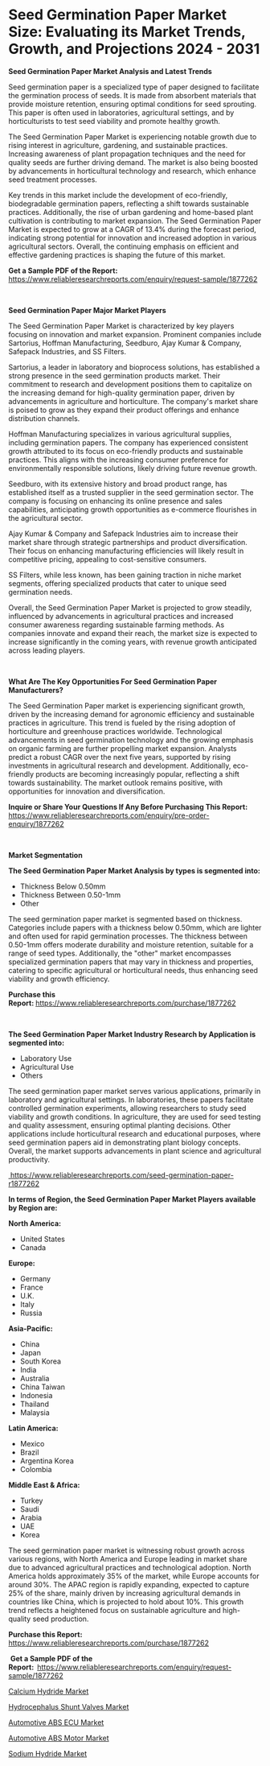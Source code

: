 <p><h1>Seed Germination Paper Market Size: Evaluating its Market Trends, Growth, and Projections 2024 - 2031</h1></p><p><strong>Seed Germination Paper Market Analysis and Latest Trends</strong></p>
<p><p>Seed germination paper is a specialized type of paper designed to facilitate the germination process of seeds. It is made from absorbent materials that provide moisture retention, ensuring optimal conditions for seed sprouting. This paper is often used in laboratories, agricultural settings, and by horticulturists to test seed viability and promote healthy growth.</p><p>The Seed Germination Paper Market is experiencing notable growth due to rising interest in agriculture, gardening, and sustainable practices. Increasing awareness of plant propagation techniques and the need for quality seeds are further driving demand. The market is also being boosted by advancements in horticultural technology and research, which enhance seed treatment processes.</p><p>Key trends in this market include the development of eco-friendly, biodegradable germination papers, reflecting a shift towards sustainable practices. Additionally, the rise of urban gardening and home-based plant cultivation is contributing to market expansion. The Seed Germination Paper Market is expected to grow at a CAGR of 13.4% during the forecast period, indicating strong potential for innovation and increased adoption in various agricultural sectors. Overall, the continuing emphasis on efficient and effective gardening practices is shaping the future of this market.</p></p>
<p><strong>Get a Sample PDF of the Report:&nbsp;</strong> <a href="https://www.reliableresearchreports.com/enquiry/request-sample/1877262?utm_campaign=115&utm_medium=2&utm_source=Github&utm_content=ia&utm_term=11112024&utm_id=seed-germination-paper">https://www.reliableresearchreports.com/enquiry/request-sample/1877262</a></p>
<p>&nbsp;</p>
<p><strong>Seed Germination Paper Major Market Players</strong></p>
<p><p>The Seed Germination Paper Market is characterized by key players focusing on innovation and market expansion. Prominent companies include Sartorius, Hoffman Manufacturing, Seedburo, Ajay Kumar & Company, Safepack Industries, and SS Filters.</p><p>Sartorius, a leader in laboratory and bioprocess solutions, has established a strong presence in the seed germination products market. Their commitment to research and development positions them to capitalize on the increasing demand for high-quality germination paper, driven by advancements in agriculture and horticulture. The company's market share is poised to grow as they expand their product offerings and enhance distribution channels.</p><p>Hoffman Manufacturing specializes in various agricultural supplies, including germination papers. The company has experienced consistent growth attributed to its focus on eco-friendly products and sustainable practices. This aligns with the increasing consumer preference for environmentally responsible solutions, likely driving future revenue growth.</p><p>Seedburo, with its extensive history and broad product range, has established itself as a trusted supplier in the seed germination sector. The company is focusing on enhancing its online presence and sales capabilities, anticipating growth opportunities as e-commerce flourishes in the agricultural sector.</p><p>Ajay Kumar & Company and Safepack Industries aim to increase their market share through strategic partnerships and product diversification. Their focus on enhancing manufacturing efficiencies will likely result in competitive pricing, appealing to cost-sensitive consumers.</p><p>SS Filters, while less known, has been gaining traction in niche market segments, offering specialized products that cater to unique seed germination needs. </p><p>Overall, the Seed Germination Paper Market is projected to grow steadily, influenced by advancements in agricultural practices and increased consumer awareness regarding sustainable farming methods. As companies innovate and expand their reach, the market size is expected to increase significantly in the coming years, with revenue growth anticipated across leading players.</p></p>
<p>&nbsp;</p>
<p><strong>What Are The Key Opportunities For Seed Germination Paper Manufacturers?</strong></p>
<p><p>The Seed Germination Paper market is experiencing significant growth, driven by the increasing demand for agronomic efficiency and sustainable practices in agriculture. This trend is fueled by the rising adoption of horticulture and greenhouse practices worldwide. Technological advancements in seed germination technology and the growing emphasis on organic farming are further propelling market expansion. Analysts predict a robust CAGR over the next five years, supported by rising investments in agricultural research and development. Additionally, eco-friendly products are becoming increasingly popular, reflecting a shift towards sustainability. The market outlook remains positive, with opportunities for innovation and diversification.</p></p>
<p><strong>Inquire or Share Your Questions If Any Before Purchasing This Report:</strong> <a href="https://www.reliableresearchreports.com/enquiry/pre-order-enquiry/1877262?utm_campaign=115&utm_medium=2&utm_source=Github&utm_content=ia&utm_term=11112024&utm_id=seed-germination-paper">https://www.reliableresearchreports.com/enquiry/pre-order-enquiry/1877262</a></p>
<p>&nbsp;</p>
<p><strong>Market Segmentation</strong></p>
<p><strong>The Seed Germination Paper Market Analysis by types is segmented into:</strong></p>
<p><ul><li>Thickness Below 0.50mm</li><li>Thickness Between 0.50-1mm</li><li>Other</li></ul></p>
<p><p>The seed germination paper market is segmented based on thickness. Categories include papers with a thickness below 0.50mm, which are lighter and often used for rapid germination processes. The thickness between 0.50-1mm offers moderate durability and moisture retention, suitable for a range of seed types. Additionally, the "other" market encompasses specialized germination papers that may vary in thickness and properties, catering to specific agricultural or horticultural needs, thus enhancing seed viability and growth efficiency.</p></p>
<p><strong>Purchase this Report:&nbsp;</strong><a href="https://www.reliableresearchreports.com/purchase/1877262?utm_campaign=115&utm_medium=2&utm_source=Github&utm_content=ia&utm_term=11112024&utm_id=seed-germination-paper">https://www.reliableresearchreports.com/purchase/1877262</a></p>
<p>&nbsp;</p>
<p><strong>The Seed Germination Paper Market Industry Research by Application is segmented into:</strong></p>
<p><ul><li>Laboratory Use</li><li>Agricultural Use</li><li>Others</li></ul></p>
<p><p>The seed germination paper market serves various applications, primarily in laboratory and agricultural settings. In laboratories, these papers facilitate controlled germination experiments, allowing researchers to study seed viability and growth conditions. In agriculture, they are used for seed testing and quality assessment, ensuring optimal planting decisions. Other applications include horticultural research and educational purposes, where seed germination papers aid in demonstrating plant biology concepts. Overall, the market supports advancements in plant science and agricultural productivity.</p></p>
<p><a href="https://www.reliableresearchreports.com/seed-germination-paper-r1877262?utm_campaign=115&utm_medium=2&utm_source=Github&utm_content=ia&utm_term=11112024&utm_id=seed-germination-paper">&nbsp;https://www.reliableresearchreports.com/seed-germination-paper-r1877262</a></p>
<p><strong>In terms of Region, the Seed Germination Paper Market Players available by Region are:</strong></p>
<p>
    <p> <strong> North America: </strong>
        <ul>
            <li>United States</li>
            <li>Canada</li>
        </ul>
        </p> 
    <p> <strong> Europe: </strong>
        <ul>
            <li>Germany</li>
            <li>France</li>
            <li>U.K.</li>
            <li>Italy</li>
            <li>Russia</li>
        </ul>
        </p> 
    <p> <strong> Asia-Pacific: </strong>
        <ul>
            <li>China</li>
            <li>Japan</li>
            <li>South Korea</li>
            <li>India</li>
            <li>Australia</li>
            <li>China Taiwan</li>
            <li>Indonesia</li>
            <li>Thailand</li>
            <li>Malaysia</li>
        </ul>
        </p> 
    <p> <strong> Latin America: </strong>
        <ul>
            <li>Mexico</li>
            <li>Brazil</li>
            <li>Argentina Korea</li>
            <li>Colombia</li>
        </ul>
        </p> 
    <p> <strong> Middle East & Africa: </strong>
        <ul>
            <li>Turkey</li>
            <li>Saudi</li>
            <li>Arabia</li>
            <li>UAE</li>
            <li>Korea</li>
        </ul>
    </p>
    </p>
<p><p>The seed germination paper market is witnessing robust growth across various regions, with North America and Europe leading in market share due to advanced agricultural practices and technological adoption. North America holds approximately 35% of the market, while Europe accounts for around 30%. The APAC region is rapidly expanding, expected to capture 25% of the share, mainly driven by increasing agricultural demands in countries like China, which is projected to hold about 10%. This growth trend reflects a heightened focus on sustainable agriculture and high-quality seed production.</p></p>
<p><strong>Purchase this Report: </strong><a href="https://www.reliableresearchreports.com/purchase/1877262?utm_campaign=115&utm_medium=2&utm_source=Github&utm_content=ia&utm_term=11112024&utm_id=seed-germination-paper">https://www.reliableresearchreports.com/purchase/1877262</a></p>
<p>&nbsp;<strong>Get a Sample PDF of the Report:&nbsp;&nbsp;</strong><a href="https://www.reliableresearchreports.com/enquiry/request-sample/1877262?utm_campaign=115&utm_medium=2&utm_source=Github&utm_content=ia&utm_term=11112024&utm_id=seed-germination-paper">https://www.reliableresearchreports.com/enquiry/request-sample/1877262</a></p>
<p><strong></strong></p>
<p><p><a href="https://github.com/JavierDDowns/Market-Research-Report-List-1/blob/main/calcium-hydride-market.md?utm_campaign=115&utm_medium=2&utm_source=Github&utm_content=ia&utm_term=11112024&utm_id=seed-germination-paper">Calcium Hydride Market</a></p><p><a href="https://issuu.com/reportprime-2/docs/hydrocephalus-shunt-valves-market-s_cfd4816d18aa9d?utm_campaign=115&utm_medium=2&utm_source=Github&utm_content=ia&utm_term=11112024&utm_id=seed-germination-paper">Hydrocephalus Shunt Valves Market</a></p><p><a href="https://www.linkedin.com/pulse/automotive-abs-ecu-market-global-analysis-trends-forecasts-xuwpe?utm_campaign=115&utm_medium=2&utm_source=Github&utm_content=ia&utm_term=11112024&utm_id=seed-germination-paper">Automotive ABS ECU Market</a></p><p><a href="https://www.linkedin.com/pulse/global-perspectives-automotive-abs-motor-market-trends-clpze?utm_campaign=115&utm_medium=2&utm_source=Github&utm_content=ia&utm_term=11112024&utm_id=seed-germination-paper">Automotive ABS Motor Market</a></p><p><a href="https://github.com/fendtankandh/Market-Research-Report-List-1/blob/main/sodium-hydride-market.md?utm_campaign=115&utm_medium=2&utm_source=Github&utm_content=ia&utm_term=11112024&utm_id=seed-germination-paper">Sodium Hydride Market</a></p></p>